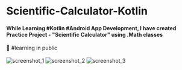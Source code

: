 # Scientific-Calculator-Kotlin
#### While Learning #Kotlin #Android App Development, I have created Practice Project - "Scientific Calculator" using .Math classes 
🌟 #learning in public <br>
<br>
![screenshot_1](https://user-images.githubusercontent.com/55029779/131222759-4de9d4dd-71f1-446a-9dd7-f1fb486b2044.png)
![screenshot_2](https://user-images.githubusercontent.com/55029779/131222785-b8d47a27-997f-4f3d-96b1-1d881a44b979.png)
![screenshot_3](https://user-images.githubusercontent.com/55029779/131222815-e7225b7e-c22d-4271-b6e1-64d992d20c71.png)


